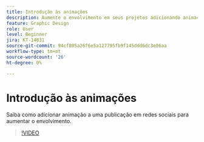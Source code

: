 ```yaml
---
title: Introdução às animações
description: Aumente o envolvimento em seus projetos adicionando animação
feature: Graphic Design
role: User
level: Beginner
jira: KT-14831
source-git-commit: 94cf805a26f6e5a127795fb9f145ddd6dc3e06aa
workflow-type: tm+mt
source-wordcount: '26'
ht-degree: 0%

---
```


# Introdução às animações

Saiba como adicionar animação a uma publicação em redes sociais para aumentar o envolvimento.

>[!VIDEO](https://video.tv.adobe.com/v/3426975?quality=12&learn=on&hidetitle=true)
